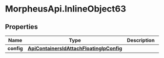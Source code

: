 # MorpheusApi.InlineObject63

## Properties

Name | Type | Description | Notes
------------ | ------------- | ------------- | -------------
**config** | [**ApiContainersIdAttachFloatingIpConfig**](ApiContainersIdAttachFloatingIpConfig.md) |  | [optional] 


